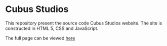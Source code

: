 <h1>Cubus Studios</h1>

<p>
   This repository present the source code Cubus Studios website.
   The site is constructed in HTML 5, CSS and JavaScript.

   The full page can be viewed <a href ="https://www.cubusstudios.com/">here</a>
</p>
